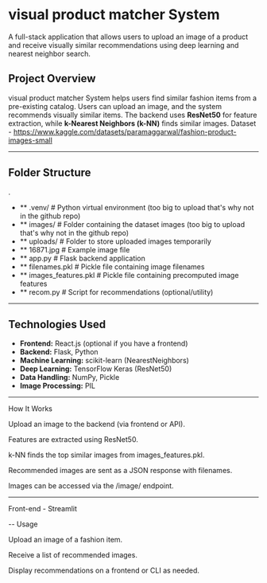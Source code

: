 # visual product matcher System

A full-stack application that allows users to upload an image of a product and receive visually similar recommendations using deep learning and nearest neighbor search.



## **Project Overview**

 visual product matcher System helps users find similar fashion items from a pre-existing catalog. Users can upload an image, and the system recommends visually similar items. The backend uses **ResNet50** for feature extraction, while **k-Nearest Neighbors (k-NN)** finds similar images.
Dataset - https://www.kaggle.com/datasets/paramaggarwal/fashion-product-images-small

---

## **Folder Structure**

.
- ** .venv/ # Python virtual environment  (too big to upload that's why not in the github repo)
- ** images/ # Folder containing the dataset images  (too big to upload that's why not in the github repo)
- ** uploads/ # Folder to store uploaded images temporarily
- ** 16871.jpg # Example image file
- ** app.py # Flask backend application
- ** filenames.pkl # Pickle file containing image filenames
- ** images_features.pkl # Pickle file containing precomputed image features
- ** recom.py # Script for recommendations (optional/utility)


---

## **Technologies Used**

- **Frontend:** React.js (optional if you have a frontend)  
- **Backend:** Flask, Python  
- **Machine Learning:** scikit-learn (NearestNeighbors)  
- **Deep Learning:** TensorFlow Keras (ResNet50)  
- **Data Handling:** NumPy, Pickle  
- **Image Processing:** PIL  

---
How It Works

Upload an image to the backend (via frontend or API).

Features are extracted using ResNet50.

k-NN finds the top similar images from images_features.pkl.

Recommended images are sent as a JSON response with filenames.

Images can be accessed via the /image/<filename> endpoint.

---

Front-end - Streamlit

-- Usage

Upload an image of a fashion item.

Receive a list of recommended images.

Display recommendations on a frontend or CLI as needed.
